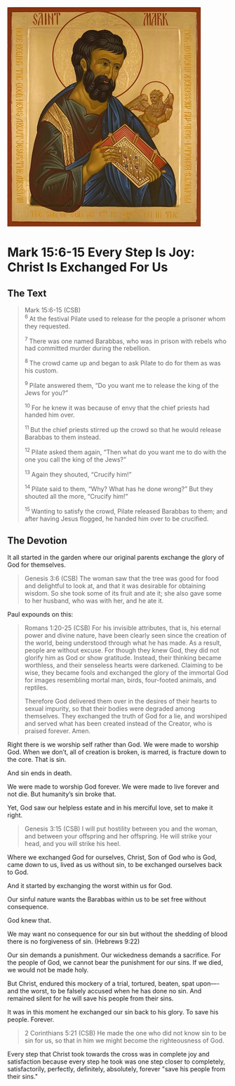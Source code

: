 <img class="intro-right" src="../images/art-mark.jpg">

# Mark 15:6-15 Every Step Is Joy: Christ Is Exchanged For Us

## The Text

>Mark 15:6-15 (CSB)  
><sup> 6 </sup> At the festival Pilate used to release for the people a prisoner whom they requested. 
>
><sup> 7 </sup> There was one named Barabbas, who was in prison with rebels who had committed murder during the rebellion. 
>
><sup> 8 </sup> The crowd came up and began to ask Pilate to do for them as was his custom. 
>
><sup> 9 </sup> Pilate answered them, “Do you want me to release the king of the Jews for you?” 
>
><sup> 10 </sup> For he knew it was because of envy that the chief priests had handed him over. 
>
><sup> 11 </sup> But the chief priests stirred up the crowd so that he would release Barabbas to them instead. 
>
><sup> 12 </sup> Pilate asked them again, “Then what do you want me to do with the one you call the king of the Jews?” 
>
><sup> 13 </sup> Again they shouted, “Crucify him!” 
>
><sup> 14 </sup> Pilate said to them, “Why? What has he done wrong?” But they shouted all the more, “Crucify him!” 
>
><sup> 15 </sup> Wanting to satisfy the crowd, Pilate released Barabbas to them; and after having Jesus flogged, he handed him over to be crucified.

## The Devotion

It all started in the garden where our original parents exchange the glory of God for themselves.

>Genesis 3:6 (CSB)
The woman saw that the tree was good for food and delightful to look at, and that it was desirable for obtaining wisdom. So she took some of its fruit and ate it; she also gave some to her husband, who was with her, and he ate it.

Paul expounds on this:

>Romans 1:20-25 (CSB)
For his invisible attributes, that is, his eternal power and divine nature, have been clearly seen since the creation of the world, being understood through what he has made. As a result, people are without excuse. For though they knew God, they did not glorify him as God or show gratitude. Instead, their thinking became worthless, and their senseless hearts were darkened. Claiming to be wise, they became fools and exchanged the glory of the immortal God for images resembling mortal man, birds, four-footed animals, and reptiles.
>
>Therefore God delivered them over in the desires of their hearts to sexual impurity, so that their bodies were degraded among themselves. They exchanged the truth of God for a lie, and worshiped and served what has been created instead of the Creator, who is praised forever. Amen.

Right there is we worship self rather than God. We were made to worship God. When we don’t, all of creation is broken, is marred, is fracture down to the core.  That is sin. 

And sin ends in death. 

We were made to worship God forever. We were made to live forever and not die. But humanity’s sin broke that. 

Yet, God saw our helpless estate and in his merciful love, set to make it right.

>Genesis 3:15 (CSB)
I will put hostility between you and the woman, and between your offspring and her offspring. He will strike your head, and you will strike his heel.

Where we exchanged God for ourselves, Christ, Son of God who is God, came down to us, lived as us without sin, to be exchanged ourselves back to God. 

And it started by exchanging the worst within us for God.

Our sinful nature wants the Barabbas within us to be set free without consequence. 

God knew that. 

We may want no consequence for our sin but without the shedding of blood there is no forgiveness of sin. (Hebrews 9:22)

Our sin demands a punishment. Our wickedness demands a sacrifice. For the people of God, we cannot bear the punishment for our sins. If we died, we would not be made holy. 

But Christ, endured this mockery of a trial, tortured, beaten, spat upon—-and the worst, to be falsely accused when he has done no sin. And remained silent for he will save his people from their sins. 

It was in this moment he exchanged our sin back to his glory. To save his people. Forever. 

>2 Corinthians 5:21 (CSB)
He made the one who did not know sin to be sin for us, so that in him we might become the righteousness of God.

Every step that Christ took towards the cross was in complete joy and satisfaction because every step he took was one step closer to completely, satisfactorily, perfectly, definitely, absolutely, forever "save his people from their sins."

